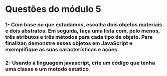 # Questões do módulo 5

### 1- Com base no que estudamos, escolha dois objetos materiais e dois abstratos. Em seguida, faça uma lista com, pelo menos, três atributos e três métodos para cada tipo de objeto. Para finalizar, demonstre esses objetos em JavaScript e exemplifique as suas características e ações. 

### 2- Usando a linguagem javascript, crie um código que tenha uma classe e um metodo estatico